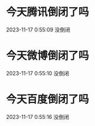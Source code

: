 # 今天腾讯倒闭了吗

2023-11-17 0:55:09 没倒闭

# 今天微博倒闭了吗

2023-11-17 0:55:10 没倒闭

# 今天百度倒闭了吗

2023-11-17 0:55:16 没倒闭


